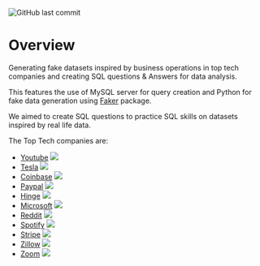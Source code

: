 ![GitHub last commit](https://img.shields.io/github/last-commit/Ramisoussi/SQL-Questions-Answers?logo=Github)

# Overview
Generating fake datasets inspired by business operations in top tech companies and creating SQL questions & Answers for data analysis.

This features the use of MySQL server for query creation and Python for fake data generation using 
[Faker](https://faker.readthedocs.io/en/master/) package.

We aimed to create SQL questions to practice SQL skills on datasets inspired by real life data.

The Top Tech companies are:

- [Youtube](/Youtube/) <img src="https://img.icons8.com/3d-fluency/15/null/youtube-play.png"/>
- [Tesla](/Tesla/) <img src="https://img.icons8.com/windows/15/null/tesla-logo.png"/>
- [Coinbase](/Coinbase/) <img src="https://img.icons8.com/fluency/15/null/stack-of-coins.png"/>
- [Paypal](/Paypal/) <img src="https://img.icons8.com/color/15/null/paypal.png"/>
- [Hinge](/Hinge/) <img src="https://img.icons8.com/ios/15/null/hinge.png"/>
- [Microsoft](/Microsoft/) <img src="https://img.icons8.com/color/15/null/windows-logo.png"/>
- [Reddit](/Reddit/) <img src="https://img.icons8.com/color/15/null/reddit.png"/>
- [Spotify](/Spotify/) <img src="https://img.icons8.com/3d-fluency/15/null/spotify.png"/>
- [Stripe](/Stripe/) <img src="https://img.icons8.com/color/15/null/visa.png"/>
- [Zillow](/Zillow/) <img src="https://img.icons8.com/clouds/15/null/zillow.png"/>
- [Zoom](/Zoom/) <img src="https://img.icons8.com/color/15/null/zoom.png"/>


